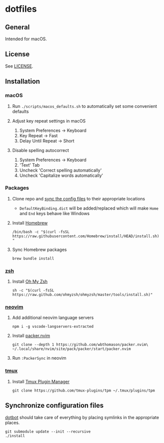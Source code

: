 # dotfiles

## General

Intended for macOS.

## License

See [LICENSE](https://github.com/scmeek/dotfiles/blob/master/LICENSE).

## Installation

### macOS

1. Run `./scripts/macos_defaults.sh` to automatically set some convenient defaults

2. Adjust key repeat settings in macOS

   1. System Preferences -> Keyboard
   2. Key Repeat -> Fast
   3. Delay Until Repeat -> Short

3. Disable spelling autocorrect

   1. System Preferences -> Keyboard
   2. 'Text' Tab
   3. Uncheck 'Correct spelling automatically'
   4. Uncheck 'Capitalize words automatically'

### Packages

1. Clone repo and [sync the config files](#synchronize-configuration-files) to their appropriate locations

   - `DefaultKeyBinding.dict` will be added/replaced which will make `Home` and `End` keys behave like Windows

2. Install [Homebrew](https://brew.sh/)

   `/bin/bash -c "$(curl -fsSL https://raw.githubusercontent.com/Homebrew/install/HEAD/install.sh)"`

3. Sync Homebrew packages

   `brew bundle install`

### [zsh](https://www.zsh.org/)

1. Install [Oh My Zsh](https://ohmyz.sh/)

   `sh -c "$(curl -fsSL https://raw.github.com/ohmyzsh/ohmyzsh/master/tools/install.sh)"`

### [neovim](https://neovim.io/)

1. Add additional neovim language servers

   `npm i -g vscode-langservers-extracted`

2. Install [packer.nvim](https://github.com/wbthomason/packer.nvim)

   `git clone --depth 1 https://github.com/wbthomason/packer.nvim\ ~/.local/share/nvim/site/pack/packer/start/packer.nvim`

3. Run `:PackerSync` in neovim

### [tmux](https://github.com/tmux/tmux)

1. Install [Tmux Plugin Manager](https://github.com/tmux-plugins/tpm)

   `git clone https://github.com/tmux-plugins/tpm ~/.tmux/plugins/tpm`

## Synchronize configuration files

[dotbot](https://github.com/anishathalye/dotbot) should take care of everything by placing symlinks in the appropriate places.

```
git submodule update --init --recursive
./install
```
